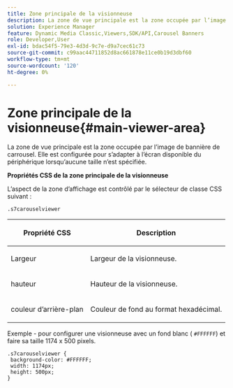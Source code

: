 ```yaml
---
title: Zone principale de la visionneuse
description: La zone de vue principale est la zone occupée par l’image de bannière de carrousel. Elle est configurée pour s’adapter à l’écran disponible du périphérique lorsqu’aucune taille n’est spécifiée.
solution: Experience Manager
feature: Dynamic Media Classic,Viewers,SDK/API,Carousel Banners
role: Developer,User
exl-id: bdac54f5-79e3-4d3d-9c7e-d9a7cec61c73
source-git-commit: c99aac44711852d8ac661878e11ce0b19d3dbf60
workflow-type: tm+mt
source-wordcount: '120'
ht-degree: 0%

---
```


# Zone principale de la visionneuse{#main-viewer-area}

La zone de vue principale est la zone occupée par l’image de bannière de carrousel. Elle est configurée pour s’adapter à l’écran disponible du périphérique lorsqu’aucune taille n’est spécifiée.

<!--<a id="section_061E550C1C1D4DB2BD663A898895B38C"></a>-->

**Propriétés CSS de la zone principale de la visionneuse**

L’aspect de la zone d’affichage est contrôlé par le sélecteur de classe CSS suivant :

```
.s7carouselviewer
```

<table id="table_94EE3F5BBE4547C0B4943471CEE7EDE4"> 
 <thead> 
  <tr> 
   <th colname="col1" class="entry"> <p> Propriété CSS </p> </th> 
   <th colname="col2" class="entry"> <p>Description </p> </th> 
  </tr> 
 </thead>
 <tbody> 
  <tr> 
   <td colname="col1"> <p> <span class="codeph"> Largeur </span> </p> </td> 
   <td colname="col2"> <p>Largeur de la visionneuse. </p> </td> 
  </tr> 
  <tr> 
   <td colname="col1"> <p> <span class="codeph"> hauteur </span> </p> </td> 
   <td colname="col2"> <p>Hauteur de la visionneuse. </p> </td> 
  </tr> 
  <tr> 
   <td colname="col1"> <p> <span class="codeph"> couleur d’arrière-plan </span> </p> </td> 
   <td colname="col2"> <p> Couleur de fond au format hexadécimal. </p> </td> 
  </tr> 
 </tbody> 
</table>

Exemple - pour configurer une visionneuse avec un fond blanc ( `#FFFFFF`) et faire sa taille 1174 x 500 pixels.

```
.s7carouselviewer { 
 background-color: #FFFFFF; 
 width: 1174px; 
 height: 500px;  
}
```
